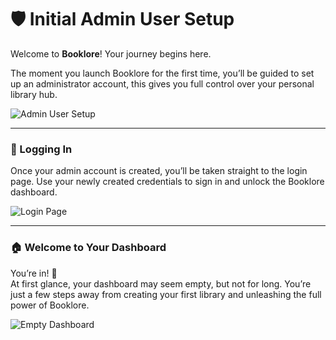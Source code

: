 # 🛡️ Initial Admin User Setup

Welcome to **Booklore**! Your journey begins here.

The moment you launch Booklore for the first time, you’ll be guided to set up an administrator account, this gives you full control over your personal library hub.

![Admin User Setup](/img/initial-setup/admin-user.jpg)

---

### 🔐 Logging In

Once your admin account is created, you’ll be taken straight to the login page. Use your newly created credentials to sign in and unlock the Booklore dashboard.

![Login Page](/img/initial-setup/login.jpg)

---

### 🏠 Welcome to Your Dashboard

You’re in! 🙌  
At first glance, your dashboard may seem empty, but not for long. You’re just a few steps away from creating your first library and unleashing the full power of Booklore.

![Empty Dashboard](/img/initial-setup/empty-dashboard.jpg)